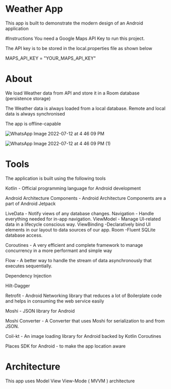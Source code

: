 # Weather App

This app is built to demonstrate the modern design of an Android application

#Instructions
You need a Google Maps API Key to run this project. 

The API key is to be stored in the local.properties file as shown below

MAPS_API_KEY = "YOUR_MAPS_API_KEY"

# About 

We load Weather data from API and store it in a Room database (persistence storage)

The Weather data is always loaded from a local database. Remote and local data is always synchronised

The app is offline-capable

![WhatsApp Image 2022-07-12 at 4 46 09 PM](https://user-images.githubusercontent.com/12032432/178560883-28384a81-47ba-43af-b3a1-9436869cc0ba.jpg)

![WhatsApp Image 2022-07-12 at 4 46 09 PM (1)](https://user-images.githubusercontent.com/12032432/178561595-efbfd0a4-68e8-4599-a564-e5269d6f3045.jpg)

# Tools


The application is built using the following tools


Kotlin - Official programming language for Android development

Android Architecture Components - Android Architecture Components are a part of Android Jetpack


 LiveData - Notify views of any database changes.
 Navigation - Handle everything needed for in-app navigation.
 ViewModel - Manage UI-related data in a lifecycle conscious way.
 ViewBinding -Declaratively bind UI elements in our layout to data sources of our app.
 Room -Fluent SQLite database access.


Coroutines - A very efficient and complete framework to manage concurrency in a more performant and simple way

Flow - A better way to handle the stream of data asynchronously that executes sequentially.

Dependency Injection

Hilt-Dagger

Retrofit - Android Networking library that reduces a lot of Boilerplate code and helps in consuming the web service easily

Moshi - JSON library for Android

Moshi Converter - A Converter that uses Moshi for serialization to and from JSON.

Coil-kt - An image loading library for Android backed by Kotlin Coroutines

Places SDK for Android - to make the app location aware 


# Architecture

This app uses Model View View-Mode ( MVVM ) architecture
